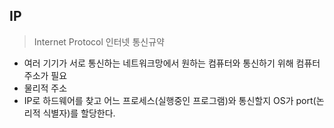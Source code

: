 ## IP
> Internet Protocol
> 인터넷 통신규약
* 여러 기기가 서로 통신하는 네트워크망에서 원하는 컴퓨터와 통신하기 위해 컴퓨터 주소가 필요
* 물리적 주소
* IP로 하드웨어를 찾고 어느 프로세스(실행중인 프로그램)와 통신할지 OS가 port(논리적 식별자)를 할당한다.
